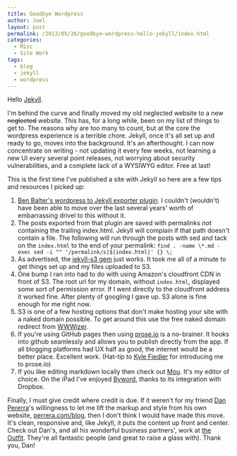 ```yaml
---
title: Goodbye Wordpress
author: Joel
layout: post
permalink: /2013/05/26/goodbye-wordpress-hello-jekyll/index.html
categories:
  - Misc
  - Site Work
tags:
  - blog
  - jekyll
  - wordpress
---
```


Hello [Jekyll](http://jekyllrb.com/).

I'm behind the curve and finally moved my old neglected website to a new <span title="hopefully not?">~~neglected~~</span> website. This has, for a long while, been on my list of things to get to. The reasons why are too many to count, but at the core the wordpress experience is a terrible chore. Jekyll, once it's all set up and ready to go, moves into the background. It's an afterthought. I can now concentrate on writing - not updating it every few weeks, not learning a new UI every several point releases, not worrying about security vulnerabilities, and a complete lack of a WYSIWYG editor. Free at last!

This is the first time I've published a site with Jekyll so here are a few tips and resources I picked up:

1. [Ben Balter's wordpress to Jekyll exporter plugin](https://github.com/benbalter/wordpress-to-jekyll-exporter). I couldn't (wouldn't) have been able to move over the last several years' worth of embarrassing drivel to this without it.
2. The posts exported from that plugin are saved with permalinks *not* containing the trailing index.html. Jekyll will complain if that path doesn't contain a file. The following will run through the posts with sed and tack on the `index.html` to the end of your permalink: `find . -name \*.md -exec sed -i "" '/permalink/s|$|index.html|' {} \;`
3. As advertised, the [jekyll-s3 gem](https://github.com/laurilehmijoki/jekyll-s3) just works. It took me all of a minute to get things set up and my files uploaded to S3.
4. One bump I ran into had to do with using Amazon's cloudfront CDN in front of S3. The root url for my domain, without `index.html`, displayed some sort of permission error. If I went directly to the cloudfront address it worked fine. After plenty of googling I gave up. S3 alone is fine enough for me right now.
5. S3 is one of a few hosting options that don't make hosting your site with a naked domain possible. To get around this use the free naked domain redirect from [WWWizer](http://wwwizer.com/naked-domain-redirect).
6. If you're using GitHub pages then using [prose.io](http://prose.io) is a no-brainer. It hooks into github seamlessly and allows you to publish directly from the app. If all blogging platforms had UX half as good, the internet would be a better place. Excellent work. (Hat-tip to [Kyle Fiedler](https://twitter.com/kylefiedler) for introducing me to prose.io)
7. If you like editing markdown locally then check out [Mou](http://mouapp.com/). It's my editor of choice. On the iPad I've enjoyed [Byword](http://bywordapp.com/), thanks to its integration with Dropbox.

Finally, I must give credit where credit is due. If it weren't for my friend [Dan Pererra](https://twitter.com/dperrera)'s willingness to let me lift the markup and style from his own website, [perrera.com/blog](http://perrera.com/blog), then I don't think I would have made this move. It's clean, responsive and, like Jekyll, it puts the content up front and center. Check out Dan's, and all his wonderful business partners', work at [the Outfit](http://fromtheoutfit.com/). They're all fantastic people (and great to raise a glass with). Thank you, Dan!
